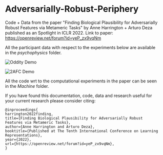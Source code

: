 # Adversarially-Robust-Periphery
Code + Data from the paper "Finding Biological Plausibility for Adversarially Robust Features via Metameric Tasks" by Anne Harrington + Arturo Deza published as an Spotlight in ICLR 2022. Link to paper: https://openreview.net/forum?id=yeP_zx9vqNm

All the participant data with respect to the experiments below are available in the *psychophysics* folder.

![Oddity Demo](https://github.com/ArturoDeza/Adversarially-Robust-Periphery/blob/main/Demo_Gifs/Oddity_Demo.gif)

![2AFC Demo](https://github.com/ArturoDeza/Adversarially-Robust-Periphery/blob/main/Demo_Gifs/2AFC_Demo.gif)

All the code wrt to the computational experiments in the paper can be seen in the *Machine* folder.

If you have found this documentation, code, data and research useful for your current research please consider citing:

```
@inproceedings{
harrington2022finding,
title={Finding Biological Plausibility for Adversarially Robust Features via Metameric Tasks},
author={Anne Harrington and Arturo Deza},
booktitle={Published at The Tenth International Conference on Learning Representations},
year={2022},
url={https://openreview.net/forum?id=yeP_zx9vqNm},
}
```
